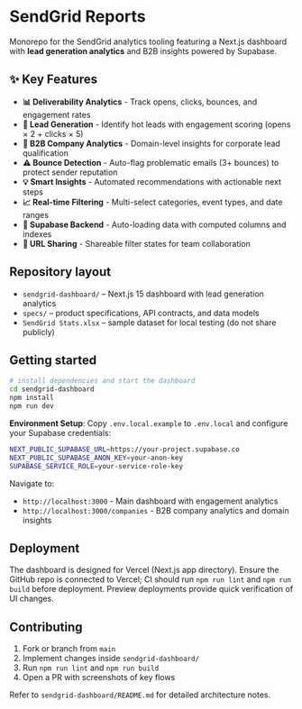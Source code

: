# SendGrid Reports

Monorepo for the SendGrid analytics tooling featuring a Next.js dashboard with **lead generation analytics** and B2B insights powered by Supabase.

## ✨ Key Features

- **📊 Deliverability Analytics** - Track opens, clicks, bounces, and engagement rates
- **🎯 Lead Generation** - Identify hot leads with engagement scoring (opens × 2 + clicks × 5)
- **🏢 B2B Company Analytics** - Domain-level insights for corporate lead qualification
- **⚠️ Bounce Detection** - Auto-flag problematic emails (3+ bounces) to protect sender reputation
- **💡 Smart Insights** - Automated recommendations with actionable next steps
- **📈 Real-time Filtering** - Multi-select categories, event types, and date ranges
- **💾 Supabase Backend** - Auto-loading data with computed columns and indexes
- **🔗 URL Sharing** - Shareable filter states for team collaboration

## Repository layout

- `sendgrid-dashboard/` – Next.js 15 dashboard with lead generation analytics
- `specs/` – product specifications, API contracts, and data models
- `SendGrid Stats.xlsx` – sample dataset for local testing (do not share publicly)

## Getting started

```bash
# install dependencies and start the dashboard
cd sendgrid-dashboard
npm install
npm run dev
```

**Environment Setup**: Copy `.env.local.example` to `.env.local` and configure your Supabase credentials:

```bash
NEXT_PUBLIC_SUPABASE_URL=https://your-project.supabase.co
NEXT_PUBLIC_SUPABASE_ANON_KEY=your-anon-key
SUPABASE_SERVICE_ROLE=your-service-role-key
```

Navigate to:
- `http://localhost:3000` - Main dashboard with engagement analytics
- `http://localhost:3000/companies` - B2B company analytics and domain insights

## Deployment

The dashboard is designed for Vercel (Next.js app directory). Ensure the GitHub repo is connected to Vercel; CI should run `npm run lint` and `npm run build` before deployment. Preview deployments provide quick verification of UI changes.

## Contributing

1. Fork or branch from `main`
2. Implement changes inside `sendgrid-dashboard/`
3. Run `npm run lint` and `npm run build`
4. Open a PR with screenshots of key flows

Refer to `sendgrid-dashboard/README.md` for detailed architecture notes.
